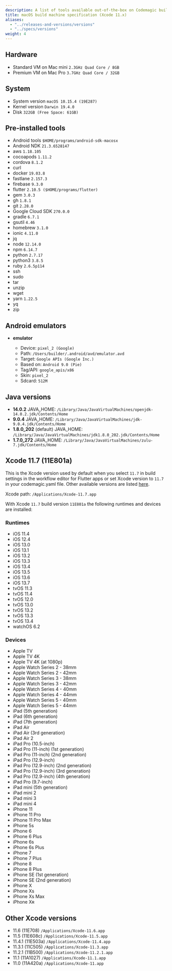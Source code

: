 ```yaml
---
description: A list of tools available out-of-the-box on Codemagic build machines.
title: macOS build machine specification (Xcode 11.x)
aliases:
  - "../releases-and-versions/versions"
  - "../specs/versions"
weight: 4
---
```


## Hardware

- Standard VM on Mac mini `2.3GHz Quad Core / 8GB`
- Premium VM on Mac Pro `3.7GHz Quad Core / 32GB`

## System

- System version `macOS 10.15.4 (19E287)`
- Kernel version `Darwin 19.4.0`
- Disk `322GB (Free Space: 61GB)`

## Pre-installed tools

- Android tools `$HOME/programs/android-sdk-macosx`
- Android NDK `21.3.6528147`
- aws `1.18.105`
- cocoapods `1.11.2`
- cordova `8.1.2`
- curl
- docker `19.03.8`
- fastlane `2.157.3`
- firebase `9.3.0`
- flutter `2.10.5 ($HOME/programs/flutter)`
- gem `3.0.3`
- gh `1.8.1`
- git `2.28.0`
- Google Cloud SDK `270.0.0`
- gradle `6.7.1`
- gsutil `4.46`
- homebrew `3.1.0`
- ionic `4.11.0`
- jq
- node `12.14.0`
- npm `6.14.7`
- python `2.7.17`
- python3 `3.8.5`
- ruby `2.6.5p114`
- ssh
- sudo
- tar
- unzip
- wget
- yarn `1.22.5`
- yq
- zip

## Android emulators

- **emulator**

  - Device: `pixel_2 (Google)`
  - Path: `/Users/builder/.android/avd/emulator.avd`
  - Target: `Google APIs (Google Inc.)`
  - Based on: `Android 9.0 (Pie)`
  - Tag/API: `google_apis/x86`
  - Skin: `pixel_2`
  - Sdcard: `512M`

## Java versions

- **14.0.2** JAVA_HOME: `/Library/Java/JavaVirtualMachines/openjdk-14.0.2.jdk/Contents/Home`
- **9.0.4** JAVA_HOME: `/Library/Java/JavaVirtualMachines/jdk-9.0.4.jdk/Contents/Home`
- **1.8.0_202** (default) JAVA_HOME: `/Library/Java/JavaVirtualMachines/jdk1.8.0_202.jdk/Contents/Home`
- **1.7.0_272** JAVA_HOME: `/Library/Java/JavaVirtualMachines/zulu-7.jdk/Contents/Home`

## Xcode 11.7 (11E801a)

This is the Xcode version used by default when you select `11.7` in build settings in the workflow
editor for Flutter apps or set Xcode version to `11.7` in your codemagic.yaml file.
Other available versions are listed [here](#other-xcode-versions).

Xcode path: `/Applications/Xcode-11.7.app`

With Xcode `11.7` build version `11E801a` the following runtimes and devices are installed:

### Runtimes

- iOS 11.4
- iOS 12.4
- iOS 13.0
- iOS 13.1
- iOS 13.2
- iOS 13.3
- iOS 13.4
- iOS 13.5
- iOS 13.6
- iOS 13.7
- tvOS 11.3
- tvOS 11.4
- tvOS 12.0
- tvOS 13.0
- tvOS 13.2
- tvOS 13.3
- tvOS 13.4
- watchOS 6.2

### Devices

- Apple TV
- Apple TV 4K
- Apple TV 4K (at 1080p)
- Apple Watch Series 2 - 38mm
- Apple Watch Series 2 - 42mm
- Apple Watch Series 3 - 38mm
- Apple Watch Series 3 - 42mm
- Apple Watch Series 4 - 40mm
- Apple Watch Series 4 - 44mm
- Apple Watch Series 5 - 40mm
- Apple Watch Series 5 - 44mm
- iPad (5th generation)
- iPad (6th generation)
- iPad (7th generation)
- iPad Air
- iPad Air (3rd generation)
- iPad Air 2
- iPad Pro (10.5-inch)
- iPad Pro (11-inch) (1st generation)
- iPad Pro (11-inch) (2nd generation)
- iPad Pro (12.9-inch)
- iPad Pro (12.9-inch) (2nd generation)
- iPad Pro (12.9-inch) (3rd generation)
- iPad Pro (12.9-inch) (4th generation)
- iPad Pro (9.7-inch)
- iPad mini (5th generation)
- iPad mini 2
- iPad mini 3
- iPad mini 4
- iPhone 11
- iPhone 11 Pro
- iPhone 11 Pro Max
- iPhone 5s
- iPhone 6
- iPhone 6 Plus
- iPhone 6s
- iPhone 6s Plus
- iPhone 7
- iPhone 7 Plus
- iPhone 8
- iPhone 8 Plus
- iPhone SE (1st generation)
- iPhone SE (2nd generation)
- iPhone X
- iPhone Xs
- iPhone Xs Max
- iPhone Xʀ

## Other Xcode versions

- 11.6 (11E708) `/Applications/Xcode-11.6.app`
- 11.5 (11E608c) `/Applications/Xcode-11.5.app`
- 11.4.1 (11E503a) `/Applications/Xcode-11.4.app`
- 11.3.1 (11C505) `/Applications/Xcode-11.3.app`
- 11.2.1 (11B500) `/Applications/Xcode-11.2.1.app`
- 11.1 (11A1027) `/Applications/Xcode-11.1.app`
- 11.0 (11A420a) `/Applications/Xcode-11.app`
